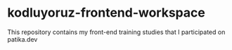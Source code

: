 # kodluyoruz-frontend-workspace
This repository contains my front-end training studies that I participated on patika.dev
